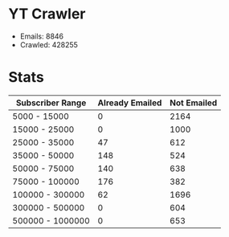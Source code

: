 # YT Crawler
- Emails: 8846
- Crawled: 428255

# Stats
| Subscriber Range  | Already Emailed | Not Emailed |
|-------|-------|-------|
| 5000 - 15000 | 0 | 2164 |
| 15000 - 25000 | 0 | 1000 |
| 25000 - 35000 | 47 | 612 |
| 35000 - 50000 | 148 | 524 |
| 50000 - 75000 | 140 | 638 |
| 75000 - 100000 | 176 | 382 |
| 100000 - 300000 | 62 | 1696 |
| 300000 - 500000 | 0 | 604 |
| 500000 - 1000000 | 0 | 653 |
